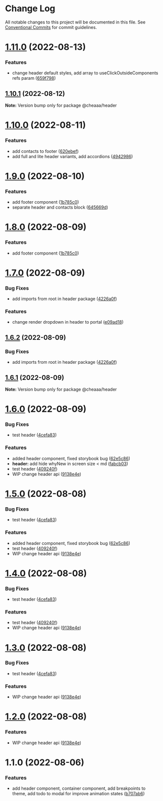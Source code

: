 # Change Log

All notable changes to this project will be documented in this file.
See [Conventional Commits](https://conventionalcommits.org) for commit guidelines.

# [1.11.0](https://github.com/SergeyBondar93/liba/compare/@cheaaa/header@1.10.1...@cheaaa/header@1.11.0) (2022-08-13)


### Features

* change header default styles, add array to useClickOutsideComponents refs param ([659f798](https://github.com/SergeyBondar93/liba/commit/659f7981107c59b17bfda8442ce209f99099cb6d))





## [1.10.1](https://github.com/SergeyBondar93/liba/compare/@cheaaa/header@1.10.0...@cheaaa/header@1.10.1) (2022-08-12)

**Note:** Version bump only for package @cheaaa/header





# [1.10.0](https://github.com/SergeyBondar93/liba/compare/@cheaaa/header@1.9.0...@cheaaa/header@1.10.0) (2022-08-11)


### Features

* add contacts to footer ([620ebef](https://github.com/SergeyBondar93/liba/commit/620ebeff1baa83f16a5b2dc981b50179065ae52a))
* add full and lite header variants, add accordions ([4942986](https://github.com/SergeyBondar93/liba/commit/4942986eed2c29b58c7b9f90c7613f3d82a0ce3a))





# [1.9.0](https://github.com/SergeyBondar93/liba/compare/@cheaaa/header@1.8.0...@cheaaa/header@1.9.0) (2022-08-10)


### Features

* add footer component ([1b785c0](https://github.com/SergeyBondar93/liba/commit/1b785c0e37cbd7a14fa3a9e08f723bf506801c35))
* separate header and contacts block ([645669d](https://github.com/SergeyBondar93/liba/commit/645669d6e093980f5fde80ea3839d79aaca3aa04))





# [1.8.0](https://github.com/SergeyBondar93/liba/compare/@cheaaa/header@1.7.0...@cheaaa/header@1.8.0) (2022-08-09)


### Features

* add footer component ([1b785c0](https://github.com/SergeyBondar93/liba/commit/1b785c0e37cbd7a14fa3a9e08f723bf506801c35))





# [1.7.0](https://github.com/SergeyBondar93/liba/compare/@cheaaa/header@1.6.2...@cheaaa/header@1.7.0) (2022-08-09)


### Bug Fixes

* add imports from root in header package ([4226a0f](https://github.com/SergeyBondar93/liba/commit/4226a0f804d606a77badfdfb02d41bbdca1d3a72))


### Features

* change render  dropdown in header to portal ([e09ad18](https://github.com/SergeyBondar93/liba/commit/e09ad18047a436a1224948aefbd2b235bcc31452))





## [1.6.2](https://github.com/SergeyBondar93/liba/compare/@cheaaa/header@1.6.1...@cheaaa/header@1.6.2) (2022-08-09)


### Bug Fixes

* add imports from root in header package ([4226a0f](https://github.com/SergeyBondar93/liba/commit/4226a0f804d606a77badfdfb02d41bbdca1d3a72))





## [1.6.1](https://github.com/SergeyBondar93/liba/compare/@cheaaa/header@1.6.0...@cheaaa/header@1.6.1) (2022-08-09)

**Note:** Version bump only for package @cheaaa/header





# [1.6.0](https://github.com/SergeyBondar93/liba/compare/@cheaaa/header@1.5.0...@cheaaa/header@1.6.0) (2022-08-09)


### Bug Fixes

* test header ([4cefa83](https://github.com/SergeyBondar93/liba/commit/4cefa83144a73711abeaebcfcf65f9e6d55fc3f2))


### Features

* added header component, fixed storybook bug ([62e5c86](https://github.com/SergeyBondar93/liba/commit/62e5c8637ae3840d2d984b6e6aabd43a596a9a29))
* **header:** add hide whyNew  in screen size < md ([fabcb03](https://github.com/SergeyBondar93/liba/commit/fabcb03b7cee48ba12a611b17b03e95951f6802b))
* test header ([409240f](https://github.com/SergeyBondar93/liba/commit/409240fc53a9be037f96a71366a9686ac269b0ee))
* WIP change header api ([9138e4e](https://github.com/SergeyBondar93/liba/commit/9138e4e8f76f92adb198fd3279675a882ec0d304))





# [1.5.0](https://github.com/SergeyBondar93/liba/compare/@cheaaa/header@1.4.0...@cheaaa/header@1.5.0) (2022-08-08)


### Bug Fixes

* test header ([4cefa83](https://github.com/SergeyBondar93/liba/commit/4cefa83144a73711abeaebcfcf65f9e6d55fc3f2))


### Features

* added header component, fixed storybook bug ([62e5c86](https://github.com/SergeyBondar93/liba/commit/62e5c8637ae3840d2d984b6e6aabd43a596a9a29))
* test header ([409240f](https://github.com/SergeyBondar93/liba/commit/409240fc53a9be037f96a71366a9686ac269b0ee))
* WIP change header api ([9138e4e](https://github.com/SergeyBondar93/liba/commit/9138e4e8f76f92adb198fd3279675a882ec0d304))





# [1.4.0](https://github.com/SergeyBondar93/liba/compare/@cheaaa/header@1.3.0...@cheaaa/header@1.4.0) (2022-08-08)


### Bug Fixes

* test header ([4cefa83](https://github.com/SergeyBondar93/liba/commit/4cefa83144a73711abeaebcfcf65f9e6d55fc3f2))


### Features

* test header ([409240f](https://github.com/SergeyBondar93/liba/commit/409240fc53a9be037f96a71366a9686ac269b0ee))
* WIP change header api ([9138e4e](https://github.com/SergeyBondar93/liba/commit/9138e4e8f76f92adb198fd3279675a882ec0d304))





# [1.3.0](https://github.com/SergeyBondar93/liba/compare/@cheaaa/header@1.2.0...@cheaaa/header@1.3.0) (2022-08-08)


### Bug Fixes

* test header ([4cefa83](https://github.com/SergeyBondar93/liba/commit/4cefa83144a73711abeaebcfcf65f9e6d55fc3f2))


### Features

* WIP change header api ([9138e4e](https://github.com/SergeyBondar93/liba/commit/9138e4e8f76f92adb198fd3279675a882ec0d304))





# [1.2.0](https://github.com/SergeyBondar93/liba/compare/@cheaaa/header@1.1.0...@cheaaa/header@1.2.0) (2022-08-08)


### Features

* WIP change header api ([9138e4e](https://github.com/SergeyBondar93/liba/commit/9138e4e8f76f92adb198fd3279675a882ec0d304))





# 1.1.0 (2022-08-06)


### Features

* add header component, container component, add breakpoints to theme, add todo to modal for improve animation states ([b707ab6](https://github.com/SergeyBondar93/liba/commit/b707ab6256a71928d7b1894dcc28e616117a44cb))
